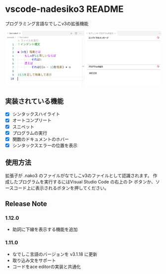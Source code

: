 # vscode-nadesiko3 README

プログラミング言語なでしこv3の拡張機能

![screenshot](https://raw.githubusercontent.com/yy0931/nadesiko3-vscode/master/nako.png)

## 実装されている機能
- [x] シンタックスハイライト
- [x] オートコンプリート
- [x] スニペット
- [x] プログラムの実行
- [x] 関数のドキュメントのホバー
- [x] シンタックスエラーの位置を表示

## 使用方法
拡張子が .nako3 のファイルがなでしこv3のファイルとして認識されます。
作成したプログラムを実行するにはVisual Studio Code の右上の ▷ ボタンか、ソースコード上に表示されるボタンを押してください。

## Release Note
### 1.12.0
- 助詞に下線を表示する機能を追加

### 1.11.0
- なでしこ言語のバージョンを v3.1.18 に更新
- 取り込み文をサポート
- コードをace editorの実装と共通化
